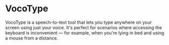 # VocoType
VocoType is a speech-to-text tool that lets you type anywhere on your screen using just your voice. It's perfect for scenarios where accessing the keyboard is inconvenient — for example, when you're lying in bed and using a mouse from a distance.
